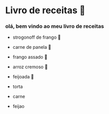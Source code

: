 # Livro de receitas :cake:  

### olá, bem vindo ao meu livro de receitas

- strogonoff de frango :tomato: 

- carne de panela :meat_on_bone:

- frango assado :chicken:

- arroz cremoso :rice:

- feijoada :bacon:

- torta
- carne
- feijao
